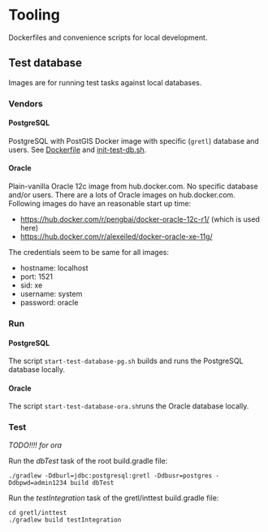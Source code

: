 # Tooling

Dockerfiles and convenience scripts for local development.

## Test database
Images are for running test tasks against local databases.

### Vendors
#### PostgreSQL
PostgreSQL with PostGIS Docker image with specific (`gretl`) database and users. See [Dockerfile](test-database-pg/Dockerfile) and [init-test-db.sh](test-database-pg/init-test-db.sh).
 
#### Oracle 
Plain-vanilla Oracle 12c image from hub.docker.com. No specific database and/or users. There are a lots of Oracle images on hub.docker.com. Following images do have an reasonable start up time:

* https://hub.docker.com/r/pengbai/docker-oracle-12c-r1/ (which is used here)
* https://hub.docker.com/r/alexeiled/docker-oracle-xe-11g/ 

The credentials seem to be same for all images:

- hostname: localhost
- port: 1521
- sid: xe
- username: system
- password: oracle

### Run
#### PostgreSQL
The script ```start-test-database-pg.sh``` builds and runs the PostgreSQL database locally.

#### Oracle
The script `start-test-database-ora.sh`runs the Oracle database locally.

### Test

*TODO!!!! for ora*

Run the *dbTest* task of the root build.gradle file:
```
./gradlew -Ddburl=jdbc:postgresql:gretl -Ddbusr=postgres -Ddbpwd=admin1234 build dbTest
```

Run the *testIntegration* task of the gretl/inttest build.gradle file:
```
cd gretl/inttest
./gradlew build testIntegration
```
